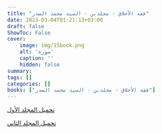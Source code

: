 ```yaml
---
title: "فقه الأخلاق - مجلدين - السيد محمد الصدر"
date: 2023-03-04T01:21:13+03:00
draft: false
ShowToc: False
cover:
    image: img/15book.png
    alt: 'صورة'
    caption: ''
    hidden: false
summary: 
tags: []
categories: []
books: ["فقه الأخلاق - مجلدين - السيد محمد الصدر"]
---
```

[تحميل المجلد الأول](./../../books/15a.pdf)

[تحميل المجلد الثاني](./../../books/15b.pdf)